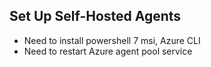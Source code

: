 ## Set Up Self-Hosted Agents
- Need to install powershell 7 msi, Azure CLI
- Need to restart Azure agent pool service
